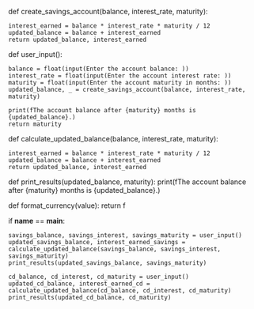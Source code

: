 def create_savings_account(balance, interest_rate, maturity):
    
    interest_earned = balance * interest_rate * maturity / 12
    updated_balance = balance + interest_earned
    return updated_balance, interest_earned

def user_input():
   
    balance = float(input(Enter the account balance: ))
    interest_rate = float(input(Enter the account interest rate: ))
    maturity = float(input(Enter the account maturity in months: ))
    updated_balance, _ = create_savings_account(balance, interest_rate, maturity)
    
    print(fThe account balance after {maturity} months is {updated_balance}.)
    return maturity

def calculate_updated_balance(balance, interest_rate, maturity):
  
    interest_earned = balance * interest_rate * maturity / 12
    updated_balance = balance + interest_earned
    return updated_balance, interest_earned

def print_results(updated_balance, maturity):
    print(fThe account balance after {maturity} months is {updated_balance}.)

def format_currency(value):
    return f

if __name__ == __main__:
    
    savings_balance, savings_interest, savings_maturity = user_input()
    updated_savings_balance, interest_earned_savings = calculate_updated_balance(savings_balance, savings_interest, savings_maturity)
    print_results(updated_savings_balance, savings_maturity)

    cd_balance, cd_interest, cd_maturity = user_input()
    updated_cd_balance, interest_earned_cd = calculate_updated_balance(cd_balance, cd_interest, cd_maturity)
    print_results(updated_cd_balance, cd_maturity)
